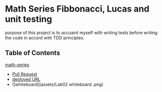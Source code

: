 # Math Series Fibbonacci, Lucas and unit testing

purpose of this project is to accuaint myself with writing tests before writing the code in accord with TDD principles.

## Table of Contents
[math-series](math_series/series.py)
  - [Pull Request](https://github.com/MasonChance/math-series/pull/1)
  - [deployed URL](https://masonchance.github.io/math-series/.)
  - ![whiteboard](assets/Lab02 whiteboard..png)